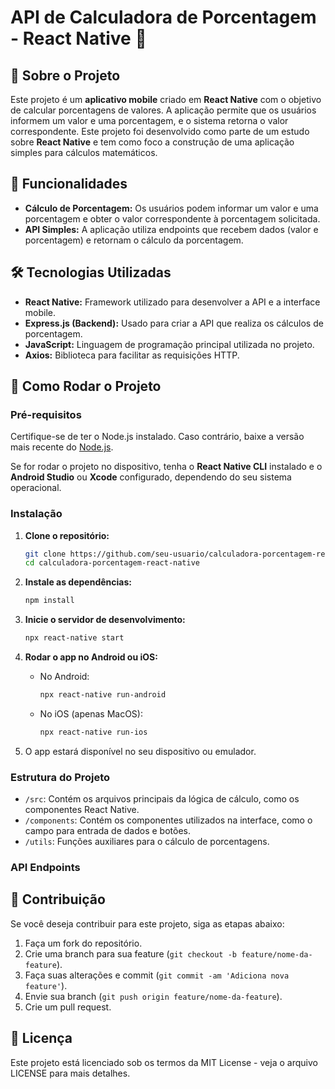 # API de Calculadora de Porcentagem - React Native 📱

## 📖 Sobre o Projeto

Este projeto é um **aplicativo mobile** criado em **React Native** com o objetivo de calcular porcentagens de valores. A aplicação permite que os usuários informem um valor e uma porcentagem, e o sistema retorna o valor correspondente. Este projeto foi desenvolvido como parte de um estudo sobre **React Native** e tem como foco a construção de uma aplicação simples para cálculos matemáticos.

## 🔧 Funcionalidades

- **Cálculo de Porcentagem:** Os usuários podem informar um valor e uma porcentagem e obter o valor correspondente à porcentagem solicitada.
- **API Simples:** A aplicação utiliza endpoints que recebem dados (valor e porcentagem) e retornam o cálculo da porcentagem.
  
## 🛠 Tecnologias Utilizadas

- **React Native:** Framework utilizado para desenvolver a API e a interface mobile.
- **Express.js (Backend):** Usado para criar a API que realiza os cálculos de porcentagem.
- **JavaScript:** Linguagem de programação principal utilizada no projeto.
- **Axios:** Biblioteca para facilitar as requisições HTTP.

## 🔧 Como Rodar o Projeto

### Pré-requisitos

Certifique-se de ter o Node.js instalado. Caso contrário, baixe a versão mais recente do [Node.js](https://nodejs.org/).

Se for rodar o projeto no dispositivo, tenha o **React Native CLI** instalado e o **Android Studio** ou **Xcode** configurado, dependendo do seu sistema operacional.

### Instalação

1. **Clone o repositório:**
    ```bash
    git clone https://github.com/seu-usuario/calculadora-porcentagem-react-native.git
    cd calculadora-porcentagem-react-native
    ```

2. **Instale as dependências:**
    ```bash
    npm install
    ```

3. **Inicie o servidor de desenvolvimento:**
    ```bash
    npx react-native start
    ```

4. **Rodar o app no Android ou iOS:**
    - No Android:
      ```bash
      npx react-native run-android
      ```
    - No iOS (apenas MacOS):
      ```bash
      npx react-native run-ios
      ```

5. O app estará disponível no seu dispositivo ou emulador.

### Estrutura do Projeto

- `/src`: Contém os arquivos principais da lógica de cálculo, como os componentes React Native.
- `/components`: Contém os componentes utilizados na interface, como o campo para entrada de dados e botões.
- `/utils`: Funções auxiliares para o cálculo de porcentagens.

### API Endpoints

## 🤝 Contribuição

Se você deseja contribuir para este projeto, siga as etapas abaixo:

1. Faça um fork do repositório.
2. Crie uma branch para sua feature (`git checkout -b feature/nome-da-feature`).
3. Faça suas alterações e commit (`git commit -am 'Adiciona nova feature'`).
4. Envie sua branch (`git push origin feature/nome-da-feature`).
5. Crie um pull request.

## 📝 Licença

Este projeto está licenciado sob os termos da MIT License - veja o arquivo LICENSE para mais detalhes.

